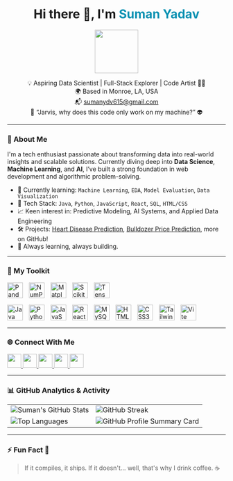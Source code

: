 <h1 align="center">Hi there 👋, I'm <span style="color:#0891b2">Suman Yadav</span></h1>
<p align="center">
  <img src="https://user-images.githubusercontent.com/18350557/176309783-0785949b-9127-417c-8b55-ab5a4333674e.gif" width="100" />
</p>

<p align="center">
  💡 Aspiring Data Scientist | Full-Stack Explorer | Code Artist 👨‍💻<br>
  🌍 Based in Monroe, LA, USA<br>
  📬 <a href="mailto:sumanydv615@gmail.com">sumanydv615@gmail.com</a><br>
  🧠 “Jarvis, why does this code only work on my machine?” 👽
</p>

---

### 🚀 About Me

I'm a tech enthusiast passionate about transforming data into real-world insights and scalable solutions. Currently diving deep into **Data Science**, **Machine Learning**, and **AI**, I’ve built a strong foundation in web development and algorithmic problem-solving.

- 🧪 Currently learning: `Machine Learning`, `EDA`, `Model Evaluation`, `Data Visualization`
- 🧰 Tech Stack: `Java`, `Python`, `JavaScript`, `React`, `SQL`, `HTML/CSS`
- 📈 Keen interest in: Predictive Modeling, AI Systems, and Applied Data Engineering
- 🛠️ Projects: [Heart Disease Prediction](https://github.com/Ydv-Suman/Heart-Disease-Project), [Bulldozer Price Prediction](https://github.com/Ydv-Suman/bulldozer-price-prediction), more on GitHub!
- 🌱 Always learning, always building.

---

### 🧰 My Toolkit

<!-- Machine Learning & Data Science Tools -->
<div align="left" style="margin-bottom: 12px;">
  <img src="https://raw.githubusercontent.com/simple-icons/simple-icons/develop/icons/pandas.svg" height="36" alt="Pandas" style="margin-right: 10px;" />
  <img src="https://raw.githubusercontent.com/simple-icons/simple-icons/develop/icons/numpy.svg" height="36" alt="NumPy" style="margin-right: 10px;" />
  <img src="https://raw.githubusercontent.com/simple-icons/simple-icons/develop/icons/matplotlib.svg" height="36" alt="Matplotlib" style="margin-right: 10px;" />
  <img src="https://raw.githubusercontent.com/simple-icons/simple-icons/develop/icons/scikitlearn.svg" height="36" alt="Scikit-learn" style="margin-right: 10px;" />
  <img src="https://raw.githubusercontent.com/simple-icons/simple-icons/develop/icons/tensorflow.svg" height="36" alt="TensorFlow" style="margin-right: 10px;" />
</div>

<!-- Programming & Web Tech Skills -->
<div align="left">
  <img src="https://raw.githubusercontent.com/danielcranney/readme-generator/main/public/icons/skills/java-colored.svg" height="36" alt="Java" style="margin-right: 10px;" />
  <img src="https://raw.githubusercontent.com/danielcranney/readme-generator/main/public/icons/skills/python-colored.svg" height="36" alt="Python" style="margin-right: 10px;" />
  <img src="https://raw.githubusercontent.com/danielcranney/readme-generator/main/public/icons/skills/javascript-colored.svg" height="36" alt="JavaScript" style="margin-right: 10px;" />
  <img src="https://raw.githubusercontent.com/danielcranney/readme-generator/main/public/icons/skills/react-colored.svg" height="36" alt="React" style="margin-right: 10px;" />
  <img src="https://raw.githubusercontent.com/danielcranney/readme-generator/main/public/icons/skills/mysql-colored.svg" height="36" alt="MySQL" style="margin-right: 10px;" />
  <img src="https://raw.githubusercontent.com/danielcranney/readme-generator/main/public/icons/skills/html5-colored.svg" height="36" alt="HTML5" style="margin-right: 10px;" />
  <img src="https://raw.githubusercontent.com/danielcranney/readme-generator/main/public/icons/skills/css3-colored.svg" height="36" alt="CSS3" style="margin-right: 10px;" />
  <img src="https://raw.githubusercontent.com/danielcranney/readme-generator/main/public/icons/skills/tailwindcss-colored.svg" height="36" alt="TailwindCSS" style="margin-right: 10px;" />
  <img src="https://raw.githubusercontent.com/danielcranney/readme-generator/main/public/icons/skills/vite-colored.svg" height="36" alt="Vite" style="margin-right: 10px;" />
</div>

---

### 🌐 Connect With Me

<div align="left">
  <a href="https://discord.com/users/ydv__suman_10449" target="_blank">
    <img src="https://raw.githubusercontent.com/danielcranney/readme-generator/main/public/icons/socials/discord.svg" height="32" />
  </a>
  <a href="https://www.facebook.com/ydv.smn" target="_blank">
    <img src="https://raw.githubusercontent.com/danielcranney/readme-generator/main/public/icons/socials/facebook.svg" height="32" />
  </a>
  <a href="https://www.github.com/Ydv-Suman" target="_blank">
    <img src="https://raw.githubusercontent.com/danielcranney/readme-generator/main/public/icons/socials/github.svg" height="32" />
  </a>
  <a href="http://www.instagram.com/idv__suman" target="_blank">
    <img src="https://raw.githubusercontent.com/danielcranney/readme-generator/main/public/icons/socials/instagram.svg" height="32" />
  </a>
  <a href="https://www.linkedin.com/in/suman-ydv" target="_blank">
    <img src="https://raw.githubusercontent.com/danielcranney/readme-generator/main/public/icons/socials/linkedin.svg" height="32" />
  </a>
</div>

---

### 📊 GitHub Analytics & Activity

<table>
  <tr>
    <td>
      <img src="https://github-readme-stats.vercel.app/api?username=Ydv-Suman&show_icons=true&count_private=true&hide_border=true&bg_color=0f172a&title_color=0891b2&text_color=ffffff&icon_color=0891b2" alt="Suman's GitHub Stats" />
    </td>
    <td>
      <img src="https://github-readme-streak-stats.herokuapp.com/?user=Ydv-Suman&theme=dark&hide_border=true&ring=0891b2&fire=0891b2&currStreakLabel=0891b2&background=0f172a" alt="GitHub Streak" />
    </td>
  </tr>
  <tr>
    <td>
      <img src="https://github-readme-stats.vercel.app/api/top-langs/?username=Ydv-Suman&langs_count=8&layout=compact&hide_border=true&bg_color=0f172a&title_color=0891b2&text_color=ffffff&icon_color=0891b2" alt="Top Languages" />
    </td>
    <td>
      <img src="https://github-profile-summary-cards.vercel.app/api/cards/profile-details?username=Ydv-Suman&theme=tokyonight" alt="GitHub Profile Summary Card" />
    </td>
  </tr>
</table>

---

### ⚡ Fun Fact 🤭

> If it compiles, it ships. If it doesn't... well, that's why I drink coffee. ☕

